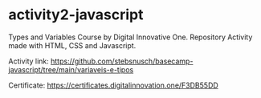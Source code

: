 # activity2-javascript
Types and Variables Course by Digital Innovative One. Repository
Activity made with HTML, CSS and Javascript.

Activity link: https://github.com/stebsnusch/basecamp-javascript/tree/main/variaveis-e-tipos

Certificate: https://certificates.digitalinnovation.one/F3DB55DD
